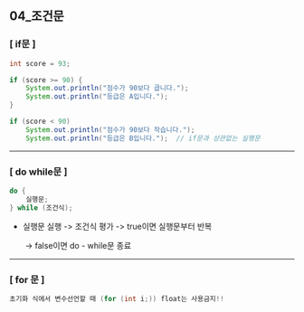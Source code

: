 ## 04_조건문

### [ if문 ]

```java
int score = 93;

if (score >= 90) {
    System.out.println("점수가 90보다 큽니다.");
    System.out.println("등급은 A입니다.");
}

if (score < 90)
    System.out.println("점수가 90보다 작습니다.");
    System.out.println("등급은 B입니다.");  // if문과 상관없는 실행문

```

--------------------------------------

### [ do while문 ]

```java
do {
    실행문;
} while (조건식);
```

- 실행문 실행 -> 조건식 평가 -> true이면 실행문부터 반복

  ​                                            -> false이면 do - while문 종료

----------------------------------

### [ for 문 ]

```java
초기화 식에서 변수선언할 때 (for (int i;)) float는 사용금지!!
```

